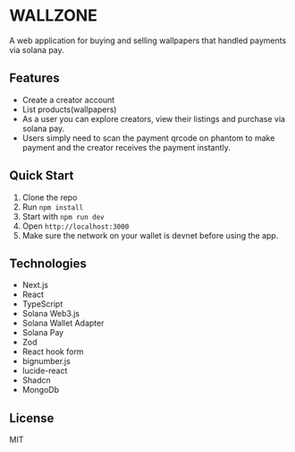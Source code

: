 #  WALLZONE
A web application for buying and selling wallpapers that handled payments via solana pay.

## Features

- Create a creator account
- List products(wallpapers)
- As a user you can explore creators, view their listings and purchase via solana pay.
- Users simply need to scan the payment qrcode on phantom to make payment and the creator receives
  the payment instantly.

## Quick Start

1. Clone the repo
3. Run `npm install`
4. Start with `npm run dev`
5. Open `http://localhost:3000`
6. Make sure the network on your wallet is devnet before using the app.

## Technologies

- Next.js
- React
- TypeScript
- Solana Web3.js
- Solana Wallet Adapter
- Solana Pay
- Zod
- React hook form
- bignumber.js
- lucide-react
- Shadcn
- MongoDb

## License

MIT
